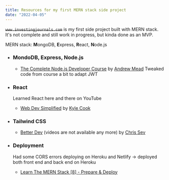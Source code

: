 ```yaml
---
title: Resources for my first MERN stack side project
date: "2022-04-05"
---
```


~~`www.investingjournals.com`~~
is my first side project built with MERN stack.
It's not complete and still work in progress, but kinda done as an MVP.

MERN stack: **M**ongoDB, **E**xpress, **R**eact, **N**ode.js

- ### MondoDB, Express, Node.js

  - [The Complete Node.js Developer Course](https://www.udemy.com/course/the-complete-nodejs-developer-course-2/)
    by [Andrew Mead](https://twitter.com/andrew_j_mead)
    Tweaked code from course a bit to adapt JWT

- ### React

  Learned React here and there on YouTube

  - [Web Dev Simplified](https://www.youtube.com/c/WebDevSimplified) by [Kyle Cook](https://twitter.com/DevSimplified)

- ### Tailwind CSS

  - [Better Dev](https://www.youtube.com/c/BetterDevs) (videos are not available any more) by [Chris Sev](https://twitter.com/chris__sev)

- ### Deployment

  Had some CORS errors deploying on Heroku and Netlify -> deployed both front end and back end on Heroku

  - [Learn The MERN Stack [8] - Prepare & Deploy](https://youtu.be/71wSzpLyW9k)
